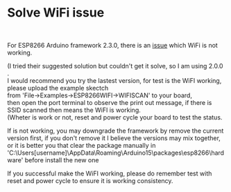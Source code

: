 <h1>Solve WiFi issue</h1>
<br/>

For ESP8266 Arduino framework 2.3.0, there is an [issue](https://github.com/esp8266/Arduino/issues/2265) which WiFi is not working.
<br/>

(I tried their suggested solution but couldn't get it solve, so I am using 2.0.0 .
<br/>
I would recommend you try the lastest version, for test is the WiFI working, please upload the example skectch 
<br/>
from 'File->Examples->ESP8266WIFI->WIFISCAN' to your board, 
<br/>
then open the port terminal to observe the print out message, if there is SSID scanned then means the WiFI is working.
<br/>
(Wheter is work or not, reset and power cycle your board to test the status.
<br/>

If is not working, you may downgrade the framework by remove the current version first,
if you don't remove it I believe the versions may mix together, 
or it is better you that clear the package manually in 
'C:\Users[username]\AppData\Roaming\Arduino15\packages\esp8266\hardware' before install the new one
<br/>

If you successful make the WiFI working, please do remember test with reset and power cycle to ensure it is working consistency.
<br/>
